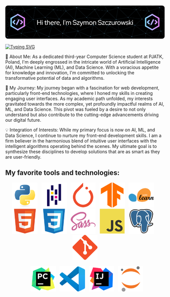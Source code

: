 ![Header](./icons/profile_header.png)

[![Typing SVG](https://readme-typing-svg.demolab.com/?lines=Welcome+to+my+GitHub!;My+name+is+Szymon+Szczurowski)](https://git.io/typing-svg)

🌟 About Me:
As a dedicated third-year Computer Science student at PJATK, Poland, I'm deeply engrossed in the intricate world of Artificial Intelligence (AI), Machine Learning (ML), and Data Science. With a voracious appetite for knowledge and innovation, I'm committed to unlocking the transformative potential of data and algorithms.


🚀 My Journey:
My journey began with a fascination for web development, particularly front-end technologies, where I honed my skills in creating engaging user interfaces. As my academic path unfolded, my interests gravitated towards the more complex, yet profoundly impactful realms of AI, ML, and Data Science. This pivot was fueled by a desire to not only understand but also contribute to the cutting-edge advancements driving our digital future.


💡 Integration of Interests:
While my primary focus is now on AI, ML, and Data Science, I continue to nurture my front-end development skills. I am a firm believer in the harmonious blend of intuitive user interfaces with the intelligent algorithms operating behind the scenes. My ultimate goal is to synthesize these disciplines to develop solutions that are as smart as they are user-friendly.

<b><h2>My favorite tools and technologies:</h2></b>


<div align="center">
    <img src="./icons/Python.png" width='80'>&nbsp;&nbsp;&nbsp;<img src="./icons/Pandas.png" width='80'>&nbsp;&nbsp;&nbsp;<img src="./icons/PyTorch.png" width='80'>&nbsp;&nbsp;&nbsp;<img src="./icons/TensorFlow.png" width='80'>&nbsp;&nbsp;&nbsp;<img src="./icons/scikit-learn.png" width='80'>&nbsp;&nbsp;&nbsp;<img src="./icons/HTML5.png" width='80'>&nbsp;&nbsp;&nbsp;<img src="./icons/CSS3.png" width='80'>&nbsp;&nbsp;&nbsp;<img src="./icons/Sass.png" width='80'>&nbsp;&nbsp;&nbsp;<img src="./icons/JavaScript.png" width='80'>&nbsp;&nbsp;&nbsp;<img src="./icons/PostgresSQL.png" width='80'>&nbsp;&nbsp;&nbsp;<img src="./icons/Git.png"width='80'>  <br><br>&nbsp;&nbsp;&nbsp;<img src="./icons/PyCharm.png" width='80'>&nbsp;&nbsp;&nbsp;<img src="./icons/Visual Studio Code (VS Code).png" width='80'>&nbsp;&nbsp;&nbsp;<img src="./icons/IntelliJ IDEA.png" width='80'>&nbsp;&nbsp;&nbsp;<img src="./icons/Jupyter.png" width='80'>
</div>
